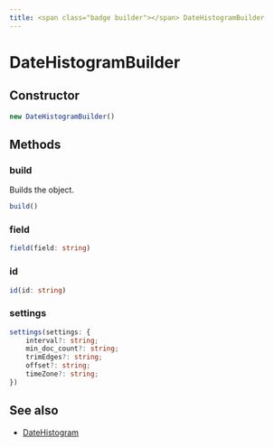 ```yaml
---
title: <span class="badge builder"></span> DateHistogramBuilder
---
```

# <span class="badge builder"></span> DateHistogramBuilder

## Constructor

```typescript
new DateHistogramBuilder()
```
## Methods

### <span class="badge object-method"></span> build

Builds the object.

```typescript
build()
```

### <span class="badge object-method"></span> field

```typescript
field(field: string)
```

### <span class="badge object-method"></span> id

```typescript
id(id: string)
```

### <span class="badge object-method"></span> settings

```typescript
settings(settings: {
	interval?: string;
	min_doc_count?: string;
	trimEdges?: string;
	offset?: string;
	timeZone?: string;
})
```

## See also

 * <span class="badge object-type-interface"></span> [DateHistogram](./object-DateHistogram.md)
